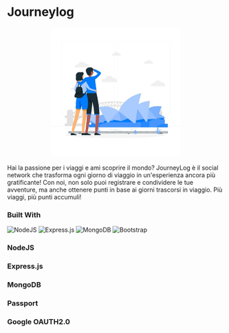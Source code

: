 # Journeylog


<p align="center">
<img src="https://github.com/Forels/journeylog/blob/main/views/images/sydney-concept-illustration.jpg" width="300"/>
</p>

Hai la passione per i viaggi e ami scoprire il mondo? JourneyLog è il social network che trasforma ogni giorno di viaggio in un'esperienza ancora più gratificante! Con noi, non solo puoi registrare e condividere le tue avventure, ma anche ottenere punti in base ai giorni trascorsi in viaggio. Più viaggi, più punti accumuli!

### Built With
![NodeJS](https://img.shields.io/badge/node.js-6DA55F?style=for-the-badge&logo=node.js&logoColor=white)
![Express.js](https://img.shields.io/badge/express.js-%23404d59.svg?style=for-the-badge&logo=express&logoColor=%2361DAFB)
![MongoDB](https://img.shields.io/badge/MongoDB-%234ea94b.svg?style=for-the-badge&logo=mongodb&logoColor=white)
![Bootstrap](https://img.shields.io/badge/bootstrap-%238511FA.svg?style=for-the-badge&logo=bootstrap&logoColor=white)

### NodeJS

### Express.js

### MongoDB

### Passport

### Google OAUTH2.0
